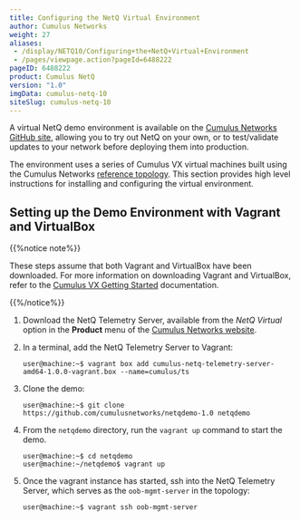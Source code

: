 ```yaml
---
title: Configuring the NetQ Virtual Environment
author: Cumulus Networks
weight: 27
aliases:
 - /display/NETQ10/Configuring+the+NetQ+Virtual+Environment
 - /pages/viewpage.action?pageId=6488222
pageID: 6488222
product: Cumulus NetQ
version: "1.0"
imgData: cumulus-netq-10
siteSlug: cumulus-netq-10
---
```

A virtual NetQ demo environment is available on the [Cumulus Networks
GitHub site](https://github.com/CumulusNetworks/netqdemo-1.0), allowing
you to try out NetQ on your own, or to test/validate updates to your
network before deploying them into production.

The environment uses a series of Cumulus VX virtual machines built using
the Cumulus Networks [reference
topology](https://github.com/cumulusnetworks/cldemo-vagrant). This
section provides high level instructions for installing and configuring
the virtual environment.

## Setting up the Demo Environment with Vagrant and VirtualBox</span>

{{%notice note%}}

These steps assume that both Vagrant and VirtualBox have been
downloaded. For more information on downloading Vagrant and VirtualBox,
refer to the [Cumulus VX Getting Started](/cumulus-vx/Getting-Started/)
documentation.

{{%/notice%}}

1.  Download the NetQ Telemetry Server, available from the *NetQ
    Virtual* option in the **Product** menu of the [Cumulus Networks
    website](https://cumulusnetworks.com/downloads/).

2.  In a terminal, add the NetQ Telemetry Server to Vagrant:

        user@machine:~$ vagrant box add cumulus-netq-telemetry-server-amd64-1.0.0-vagrant.box --name=cumulus/ts

3.  Clone the demo:

        user@machine:~$ git clone https://github.com/cumulusnetworks/netqdemo-1.0 netqdemo

4.  From the `netqdemo` directory, run the `vagrant up` command to start
    the demo.

        user@machine:~$ cd netqdemo
        user@machine:~/netqdemo$ vagrant up

5.  Once the vagrant instance has started, ssh into the NetQ Telemetry
    Server, which serves as the `oob-mgmt-server` in the topology:

        user@machine:~$ vagrant ssh oob-mgmt-server
